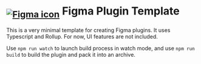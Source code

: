 # [<sub>![Figma icon](https://img.icons8.com/fluency/32/figma.png)</sub>](https://figma.com/) Figma Plugin Template

This is a very minimal template for creating  Figma plugins. It uses Typescript and Rollup. For now, UI features are not included.

Use `npm run watch` to launch build process in watch mode, and use `npm run build` to build the plugin and pack it into an archive.
